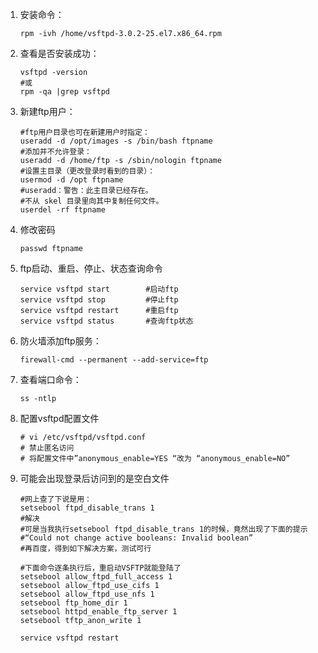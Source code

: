 1. 安装命令：

   ```shell
   rpm -ivh /home/vsftpd-3.0.2-25.el7.x86_64.rpm
   ```

2. 查看是否安装成功：

   ```shell
   vsftpd -version
   #或
   rpm -qa |grep vsftpd
   ```

3. 新建ftp用户：

   ```shell
   #ftp用户目录也可在新建用户时指定：
   useradd -d /opt/images -s /bin/bash ftpname
   #添加并不允许登录：
   useradd -d /home/ftp -s /sbin/nologin ftpname
   #设置主目录（更改登录时看到的目录）：
   usermod -d /opt ftpname
   #useradd：警告：此主目录已经存在。
   #不从 skel 目录里向其中复制任何文件。
   userdel -rf ftpname
   ```

4. 修改密码

   ```shell
   passwd ftpname
   ```

5. ftp启动、重启、停止、状态查询命令

   ```shell
   service vsftpd start        #启动ftp
   service vsftpd stop         #停止ftp
   service vsftpd restart      #重启ftp
   service vsftpd status       #查询ftp状态
   ```

6. 防火墙添加ftp服务：

   ```shell
   firewall-cmd --permanent --add-service=ftp
   ```

7. 查看端口命令：

   ```shell
   ss -ntlp
   ```

8. 配置vsftpd配置文件

   ```shell
   # vi /etc/vsftpd/vsftpd.conf
   # 禁止匿名访问
   # 将配置文件中”anonymous_enable=YES “改为 “anonymous_enable=NO”
   ```

9. 可能会出现登录后访问到的是空白文件

   ```shell
   #网上查了下说是用：
   setsebool ftpd_disable_trans 1
   #解决
   #可是当我执行setsebool ftpd_disable_trans 1的时候，竟然出现了下面的提示
   #“Could not change active booleans: Invalid boolean”
   #再百度，得到如下解决方案，测试可行
   
   #下面命令逐条执行后，重启动VSFTP就能登陆了
   setsebool allow_ftpd_full_access 1
   setsebool allow_ftpd_use_cifs 1
   setsebool allow_ftpd_use_nfs 1
   setsebool ftp_home_dir 1
   setsebool httpd_enable_ftp_server 1
   setsebool tftp_anon_write 1
   
   service vsftpd restart
   ```

   